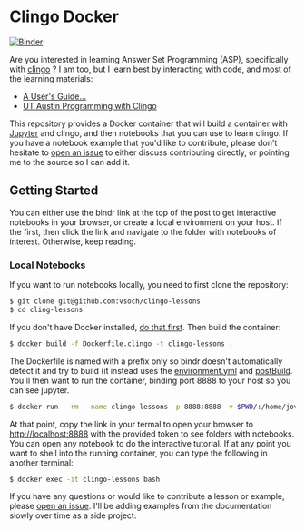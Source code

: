 # Clingo Docker

[![Binder](https://mybinder.org/badge_logo.svg)](https://mybinder.org/v2/gh/vsoch/clingo-lessons/main)

Are you interested in learning Answer Set Programming (ASP), specifically
with [clingo](https://github.com/potassco/clingo) ? I am too,
but I learn best by interacting with code, and most of the learning materials:

 - [A User's Guide...](http://wp.doc.ic.ac.uk/arusso/wp-content/uploads/sites/47/2015/01/clingo_guide.pdf)
 - [UT Austin Programming with Clingo](https://www.cs.utexas.edu/~vl/teaching/378/pwc.pdf)
 
This repository provides a Docker container that will build a container
with [Jupyter](https://jupyter.org/) and clingo, and then notebooks
that you can use to learn clingo. If you have a notebook example
that you'd like to contribute, please don't hesitate to [open an issue](https://github.com/vsoch/clingo-lessons/issues)
to either discuss contributing directly, or pointing me to the source so I
can add it.

## Getting Started

You can either use the bindr link at the top of the post to get interactive notebooks
in your browser, or create a local environment on your host. If the first,
then click the link and navigate to the folder with notebooks of interest.
Otherwise, keep reading.

### Local Notebooks

If you want to run notebooks locally, you need to first clone the repository:

```bash
$ git clone git@github.com:vsoch/clingo-lessons
$ cd cling-lessons
```

If you don't have Docker installed, [do that first](https://docs.docker.com/get-docker/).
Then build the container:

```bash
$ docker build -f Dockerfile.clingo -t clingo-lessons .
```

The Dockerfile is named with a prefix only so bindr doesn't automatically
detect it and try to build (it instead uses the [environment.yml](environment.yml)
and [postBuild](postBuild). You'll then want to run the container, binding port 8888 to your host so you
can see jupyter.

```bash
$ docker run --rm --name clingo-lessons -p 8888:8888 -v $PWD/:/home/jovyan/work clingo-lessons
```

At that point, copy the link in your termal to open your browser to [http://localhost:8888](http://localhost:8888)
with the provided token to see folders with notebooks. You can open any notebook to do the interactive tutorial.
If at any point you want to shell into the running container, you can type the
following in another terminal:

```bash
$ docker exec -it clingo-lessons bash
```

If you have any questions or would like to contribute a lesson or example,
please [open an issue](https://github.com/vsoch/clingo-lessons/issues). I'll be adding
examples from the documentation slowly over time as a side project.
